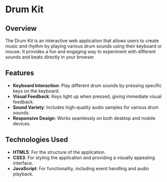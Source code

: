 # Drum Kit

## Overview
The Drum Kit is an interactive web application that allows users to create music and rhythm by playing various drum sounds using their keyboard or mouse.
It provides a fun and engaging way to experiment with different sounds and beats directly in your browser.

## Features
- **Keyboard Interaction**: Play different drum sounds by pressing specific keys on the keyboard.
- **Visual Feedback**: Keys light up when pressed, giving immediate visual feedback.
- **Sound Variety**: Includes high-quality audio samples for various drum sounds.
- **Responsive Design**: Works seamlessly on both desktop and mobile devices.

## Technologies Used
- **HTML5**: For the structure of the application.
- **CSS3**: For styling the application and providing a visually appealing interface.
- **JavaScript**: For functionality, including event handling and audio playback.

